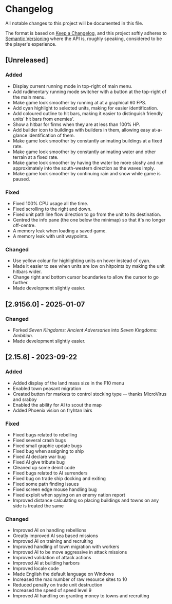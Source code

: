 # Changelog

All notable changes to this project will be documented in this file.

The format is based on [Keep a Changelog](https://keepachangelog.com/en/1.1.0/),
and this project softly adheres to [Semantic
Versioning](https://semver.org/spec/v2.0.0.html) where the API is, roughly
speaking, considered to be the player's experience.

## [Unreleased]

### Added

- Display current running mode in top-right of main menu.
- Add rudimentary running mode switcher with a button at the top-right of the
  main menu.
- Make game look smoother by running at at a graphical 60 FPS.
- Add cyan highlight to selected units, making for easier identification.
- Add coloured outline to hit bars, making it easier to distinguish friendly
  units' hit bars from enemies'.
- Show a hitbar for firms when they are at less than 100% HP.
- Add builder icon to buildings with builders in them, allowing easy at-a-glance
  identification of them.
- Make game look smoother by constantly animating buildings at a fixed rate.
- Make game look smoother by constantly animating water and other terrain at a
  fixed rate.
- Make game look smoother by having the water be more sloshy and run
  approximately into the south-western direction as the waves imply.
- Make game look smoother by continuing rain and snow while game is paused.

### Fixed

- Fixed 100% CPU usage all the time.
- Fixed scrolling to the right and down.
- Fixed unit path line flow direction to go from the unit to its destination.
- Centred the info pane (the one below the minimap) so that it's no longer
  off-centre.
- A memory leak when loading a saved game.
- A memory leak with unit waypoints.

### Changed

- Use yellow colour for highlighting units on hover instead of cyan.
- Made it easier to see when units are low on hitpoints by making the unit
  hitbars wider.
- Change right and bottom cursor boundaries to allow the cursor to go further.
- Made development slightly easier.

## [2.9156.0] - 2025-01-07

### Changed

- Forked _Seven Kingdoms: Ancient Adversaries_ into _Seven Kingdoms: Ambition_.
- Made development slightly easier.

## [2.15.6] - 2023-09-22

### Added

- Added display of the land mass size in the F10 menu
- Enabled town peasant migration
- Created button for markets to control stocking type -- thanks MicroVirus and
   sraboy
- Enabled the ability for AI to scout the map
- Added Phoenix vision on fryhtan lairs

### Fixed

- Fixed bugs related to rebelling
- Fixed several crash bugs
- Fixed small graphic update bugs
- Fixed bug when assigning to ship
- Fixed AI declare war bug
- Fixed AI give tribute bug
- Cleaned up some deinit code
- Fixed bugs related to AI surrenders
- Fixed bug on trade ship docking and exiting
- Fixed some path finding issues
- Fixed screen edge mouse handling bug
- Fixed exploit when spying on an enemy nation report
- Improved distance calculating so placing buildings and towns on any side is
   treated the same

### Changed

- Improved AI on handling rebellions
- Greatly improved AI sea based missions
- Improved AI on training and recruiting
- Improved handling of town migration with workers
- Improved AI to be move aggressive in attack missions
- Improved validation of attack actions
- Improved AI at building harbors
- Improved locale code
- Made English the default language on Windows
- Increased the max number of raw resource sites to 10
- Reduced penalty on trade unit destruction
- Increased the speed of speed level 9
- Improved AI handling on granting money to towns and recruiting
